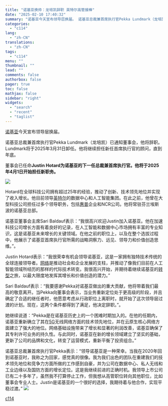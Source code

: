 ```yaml
---
title: "诺基亚换帅：龙培凯辞职 英特尔高管接棒"
date: "2025-02-10 17:40:32"
summary: "诺基亚今天宣布领导层换届。 诺基亚总裁兼首席执行官Pekka Lundmark（龙培凯）已通知董..."
categories:
  - "c114"
lang:
  - "zh-CN"
translations:
  - "zh-CN"
tags:
  - "c114"
menu: ""
thumbnail: ""
lead: ""
comments: false
authorbox: false
pager: true
toc: false
mathjax: false
sidebar: "right"
widgets:
  - "search"
  - "recent"
  - "taglist"
---
```


[诺基亚](https://www.c114.com.cn/keyword/default.asp?key=%C5%B5%BB%F9%D1%C7)今天宣布领导层换届。

诺基亚总裁兼首席执行官Pekka Lundmark（龙培凯）已通知董事会，他将辞职。Lundmark将于2025年3月31日卸任。他将继续担任新任首席执行官的顾问，直到年底。

董事会已任命**Justin Hotard为诺基亚的下一任总裁兼首席执行官。他将于2025年4月1日开始担任新职务。**

![](https://image.c114.com.cn/2025210173251459.jpg)

Hotard在全球科技公司拥有超过25年的经验，推动了创新、技术领先地位并实现了收入增长。他目前领导[英特尔](https://www.c114.com.cn/keyword/default.asp?key=%D3%A2%CC%D8%B6%FB)的数据中心和人工智能集团。在此之前，他曾在大型科技公司担任过多个领导职务，包括[惠普](https://www.c114.com.cn/keyword/default.asp?key=%BB%DD%C6%D5)企业和NCR公司。他将常驻芬兰埃斯波的诺基亚总部。

诺基亚董事会主席Sari Baldauf表示：“我很高兴欢迎Justin加入诺基亚。他在加速科技公司增长方面有着良好的记录，在人工智能和数据中心市场拥有丰富的专业知识，这是诺基亚未来增长的关键领域。在他之前的职位上，以及在整个选拔过程中，他展示了诺基亚首席执行官所需的战略洞察力、远见、领导力和价值创造思维。”。

Justin Hotard表示：“我很荣幸有机会领导诺基亚，这是一家拥有独特技术传统的全球连接领导者。[网络](https://www.c114.com.cn/keyword/default.asp?key=%CD%F8%C2%E7)是推动社会和企业发展的支柱，并推动了像我们目前在人工智能领域所经历的那样的代际技术转变。我很高兴开始，并期待着继续诺基亚的[转型](https://www.c114.com.cn/keyword/default.asp?key=%D7%AA%D0%CD)之旅，以最大限度地发挥其增长和价值创造的潜力。”

Sari Baldauf表示：“我要感谢Pekka对诺基亚做出的重大贡献，他将带着我们最高的敬意离开。当Pekka向董事会表示，当业务重新定位处于更高级的阶段，并且确定了合适的继任者时，他愿意考虑从行政职位上离职时，就开始了这次领导层过渡的计划。现在，这两个条件都得到了满足，他决定辞职。”。

她继续说道：“Pekka是在诺基亚历史上的一个困难时期加入的。在他的任期内，诺基亚重新确立了其在[5G](https://www.c114.com.cn/keyword/default.asp?key=5G)无线网络方面的技术领先地位，并在云原生核心网络方面建立了强大的地位。网络基础设施带来了增长和显著的利润改善，诺基亚确保了其专利许可业务的持久性。与此同时，诺基亚在新的增长领域建立了坚实的基础，更新了公司的品牌和文化，转变了运营模式，重新平衡了投资组合。”

诺基亚总裁兼首席执行官Pekka表示：“领导诺基亚是一种荣幸。当我在2020年回到诺基亚时，我称之为回家，感觉真的很像。我为我们出色的团队在重建我们的技术领先地位和竞争力方面所做的工作感到自豪，并为公司在数据中心、私人无线和工业边缘以及国防方面的增长定位。这是我继续前进的正确时机。我领导上市公司已有二十多年了，虽然我不打算停止工作，但我想从高管职位转向其他职位，比如董事会专业人士。Justin是诺基亚的一个很好的选择，我期待着与他合作，实现平稳过渡。” [![](http://www.c114.com.cn/news/images/t21.gif)](http://www.c114.com.cn)

[c114](https://www.c114.com.cn/4app/3542/a1282990.html)
